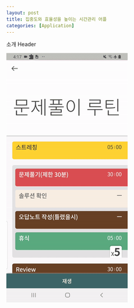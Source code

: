 ```yaml
---
layout: post
title: 집중도와 효율성을 높이는 시간관리 어플
categories: [Application]
---
```


소개 Header

<img title="" src="../assets/sylfree-timer-alpha.gif">




